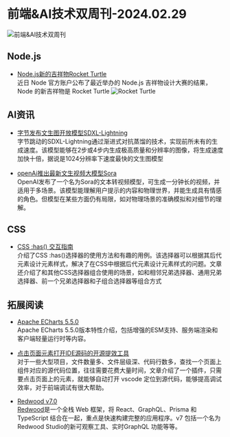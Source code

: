 # 前端&AI技术双周刊-2024.02.29

![前端&AI技术双周刊](https://gips0.baidu.com/it/u=2511789730,2746911704&fm=3028&app=3028&f=JPEG&fmt=auto&q=100&size=f900_383)

## Node.js
- [Node.js新的吉祥物Rocket Turtle](https://twitter.com/nodejs/status/1759953849849167878)
<br>近日 Node 官方账户公布了最近举办的 Node.js 吉祥物设计大赛的结果，Node 的新吉祥物是 Rocket Turtle
  ![Rocket Turtle](https://gips0.baidu.com/it/u=2281965172,4223025471&fm=3028&app=3028&f=PNG&fmt=auto&q=100&size=f680_383)

## AI资讯
- [字节发布文生图开放模型SDXL-Lightning](https://huggingface.co/ByteDance/SDXL-Lightning)
<br>字节跳动的SDXL-Lightning通过渐进式对抗蒸馏的技术，实现前所未有的生成速度。该模型能够在2步或4步内生成极高质量和分辨率的图像，将生成速度加快十倍，据说是1024分辨率下速度最快的文生图模型

- [openAi推出最新文生视频大模型Sora](https://openai.com/sora)
<br>OpenAI发布了一个名为Sora的文本转视频模型，可生成一分钟长的视频，并适用于多场景。该模型能理解用户提示的内容和物理世界，并能生成具有情感的角色。但模型在某些方面仍有局限，如对物理场景的准确模拟和对细节的理解。

## CSS
- [CSS :has() 交互指南](https://ishadeed.com/article/css-has-guide?utm_source=CSS-Weekly&utm_campaign=Issue-580&utm_medium=web)
<br>介绍了CSS :has()选择器的使用方法和有趣的用例。该选择器可以根据其后代元素设计元素样式，解决了在CSS中根据后代元素设计元素样式的问题。文章还介绍了和其他CSS选择器组合使用的场景，如和相邻兄弟选择器、通用兄弟选择器、前一个兄弟选择器和子组合选择器等组合方式

## 拓展阅读
- [Apache ECharts 5.5.0 ](https://echarts.apache.org/handbook/zh/basics/release-note/5-5-0/)
<br>Apache ECharts 5.5.0版本特性介绍，包括增强的ESM支持、服务端渲染和客户端轻量运行时等内容。

- [点击页面元素打开IDE源码的开源提效工具](https://juejin.cn/post/7326002010084311079)
<br>对于一些大型项目，文件数量多、文件层级深、代码行数多，查找一个页面上组件对应的源代码位置，往往需要花费大量时间，文章介绍了一个插件，只需要点击页面上的元素，就能够自动打开 vscode 定位到源代码，能够提高调试效率，对于前端调试有很大帮助。

- [Redwood v7.0](https://javascriptweekly.com/link/151708/web)
<br>[Redwood](https://javascriptweekly.com/link/151709/web)是一个全栈 Web 框架，将 React、GraphQL、Prisma 和 TypeScript 结合在一起，重点是快速构建完整的应用程序。v7 包括一个名为Redwood Studio的新可观察工具、实时GraphQL 功能等等。



